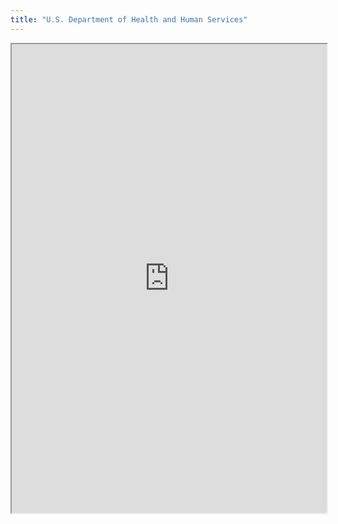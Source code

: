 ```yaml
---
title: "U.S. Department of Health and Human Services"
---
```



<iframe height="750" width="100%" src="https://ewelton.github.io/ktest/wiki.html#U.S.%20Department%20of%20Health%20and%20Human%20Services"></iframe>
